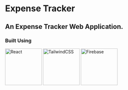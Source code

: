 # Expense Tracker
## An Expense Tracker Web Application.
### Built Using

<img src="https://img.shields.io/badge/React-blue?logo=react" alt="React" width="120"/>
<img src="https://img.shields.io/badge/TailwindCSS-021463?logo=tailwindcss" alt="TailwindCSS" width="120"/>
<img src="https://img.shields.io/badge/Firebase-ffaa21?logo=firebase" alt="Firebase" width="120"/>

